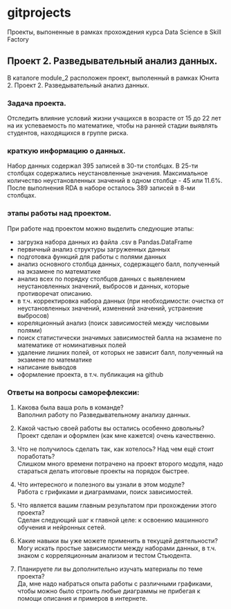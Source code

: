 # gitprojects
Проекты, выпоненные в рамках прохождения курса Data Science в Skill Factory

## Проект 2. Разведывательный анализ данных.
В каталоге module_2 расположен проект, выполенный в рамках Юнита 2. Проект 2. Разведывательный анализ данных.

### Задача проекта.
Отследить влияние условий жизни учащихся в возрасте от 15 до 22 лет на их успеваемость по математике, чтобы на ранней стадии выявлять студентов, находящихся в группе риска.

### краткую информацию о данных.
Набор данных содержал 395 записей в 30-ти столбцах. В 25-ти столбцах содержались неустановленные значения.  Максимальное количество неустановленных значений в одном столбце - 45 или 11.6%. После выполнения RDA в наборе осталось 389 записей в 8-ми столбцах.

### этапы работы над проектом.
При работе над проектом можно выделить следующие этапы:
- загрузка набора данных из файла .csv в Pandas.DataFrame
- первичный анализ структуры загруженных данных 
- подготовка функций для работы с полями данных
- анализ основного столбца данных, содержащего балл, полученный на экзамене по математике
- анализ всех по порядку столбцов данных с выявлением неустановленных значений, выбросов и данных, которые противоречат описанию.
- в т.ч. корректировка набора данных (при необходимости: очистка от неустановленных значений, изменений значений, устранение выбросов)
- кореляционный анализ (поиск зависимостей между числовыми полями)
- поиск статистически значимых зависимостей балла на экзамене по математике от номинативных полей
- удаление лишних полей, от которых не зависит балл, полученный на экзамене по математике
- написание выводов
- оформление проекта, в т.ч. публикация на github


### Ответы на вопросы саморефлексии:
1. Какова была ваша роль в команде?  
Ваполнил работу по Разведывательному анализу данных.

2. Какой частью своей работы вы остались особенно довольны?  
Проект сделан и оформлен (как мне кажется) очень качественно. 

3. Что не получилось сделать так, как хотелось? Над чем ещё стоит поработать?  
Слишком много времени потрачено на проект второго модуля, надо стараться делать итоговые проекты на порядок быстрее. 

4. Что интересного и полезного вы узнали в этом модуле?  
Работа с грификами и диаграммами, поиск зависимостей.

5. Что является вашим главным результатом при прохождении этого проекта?  
Сделан следующий шаг к главной целе: к освоению машинного обучения и нейронных сетей.

6. Какие навыки вы уже можете применить в текущей деятельности?  
Могу искать простые зависимости между наборами данных, в т.ч. знаком с корреляционным анализом и тестом Стьюдента.

7. Планируете ли вы дополнительно изучать материалы по теме проекта?  
Да, мне надо набраться опыта работы с различными графиками, чтобы можно было строить любые диаграммы не прибегая к помощи описания и примеров в интернете.
